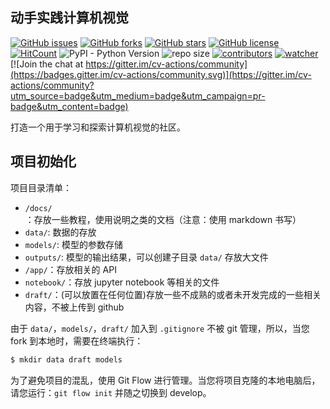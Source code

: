 ## 动手实践计算机视觉

[![GitHub issues](https://img.shields.io/github/issues/xinetzone/cv-actions)](https://github.com/xinetzone/cv-actions/issues) [![GitHub forks](https://img.shields.io/github/forks/xinetzone/cv-actions)](https://github.com/xinetzone/cv-actions/network) [![GitHub stars](https://img.shields.io/github/stars/xinetzone/cv-actions)](https://github.com/xinetzone/cv-actions/stargazers) [![GitHub license](https://img.shields.io/github/license/xinetzone/cv-actions)](https://github.com/xinetzone/cv-actions/blob/master/LICENSE) [![HitCount](http://hits.dwyl.io/xinetzone/cv-actions.svg)](http://hits.dwyl.io/xinetzone/cv-actions) ![PyPI - Python Version](https://img.shields.io/pypi/pyversions/cv) ![repo size](https://img.shields.io/github/repo-size/xinetzone/cv-actions.svg) [![contributors](https://img.shields.io/github/contributors/xinetzone/cv-actions.svg)](https://github.com/xinetzone/cv-actions/graphs/contributors) [![watcher](https://img.shields.io/github/watchers/xinetzone/cv-actions.svg)](https://github.com/xinetzone/cv-actions/watchers) [![Join the chat at https://gitter.im/cv-actions/community](https://badges.gitter.im/cv-actions/community.svg)](https://gitter.im/cv-actions/community?utm_source=badge&utm_medium=badge&utm_campaign=pr-badge&utm_content=badge)

打造一个用于学习和探索计算机视觉的社区。

## 项目初始化

项目目录清单：

- `/docs/`：存放一些教程，使用说明之类的文档（注意：使用 markdown 书写）
- `data/`: 数据的存放
- `models/`: 模型的参数存储
- `outputs/`: 模型的输出结果，可以创建子目录 `data/` 存放大文件
- `/app/`：存放相关的 API
- `notebook/`：存放 jupyter notebook 等相关的文件
- `draft/`：(可以放置在任何位置)存放一些不成熟的或者未开发完成的一些相关内容，不被上传到 github

由于 `data/`，`models/`，`draft/` 加入到 `.gitignore` 不被 git 管理，所以，当您 fork 到本地时，需要在终端执行：

```sh
$ mkdir data draft models
```

为了避免项目的混乱，使用 Git Flow 进行管理。当您将项目克隆的本地电脑后，请您运行：`git flow init` 并随之切换到 develop。
